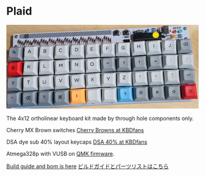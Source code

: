 Plaid
===============

![plaid](./doc/img/antonio-plaid.jpeg)

The 4x12 ortholinear keyboard kit made by through hole components only. 

Cherry MX Brown switches [Cherry Browns at KBDfans](https://kbdfans.com/collections/cherry-switches/products/switch-68-cherry-gateron-zealio?variant=40117059533)

DSA dye sub 40% layout keycaps [DSA 40% at KBDfans](https://kbdfans.com/collections/dsa-profile/products/dsa-dye-sub-40layout-keycaps)

Atmega328p with VUSB on [QMK firmware](https://github.com/qmk/qmk_firmware).

[Build guide and bom is here](./doc)
[ビルドガイドとパーツリストはこちら](./doc)
